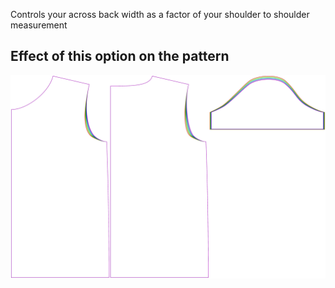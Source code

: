 
Controls your across back width as a factor of your shoulder to shoulder measurement


## Effect of this option on the pattern
![This image shows the effect of this option by superimposing several variants that have a different value for this option](teagan_acrossbackfactor_sample.svg "Effect of this option on the pattern")
